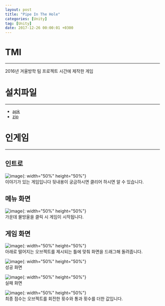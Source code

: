 ```yaml
---
layout: post
title: "Pipe In The Hole"
categories: [Unity]
tag: [Unity]
date: 2017-12-26 00:00:01 +0300
---
```


# TMI
-----------------
2016년 겨울방학 팀 프로젝트 시간에 제작한 게임

# 설치파일
---------------
+ <a href = "/assets/download/PipeInTheHole.apk"> apk</a><br>
+ <a href = "/assets/download/PipeInTheHole.zip"> zip</a>

# 인게임
--------------
## 인트로
![image](/assets/img/PipeInTheHole/Intro.jpg){: width="50%" height="50%"}<br>
이야기가 있는 게임입니다 뒷내용이 궁금하시면 클리어 하시면 알 수 있습니다.<br>

## 메뉴 화면
![image](/assets/img/PipeInTheHole/Menu.jpg){: width="50%" height="50%"}<br>
가운데 물방울을 클릭 시 게임이 시작됩니다.

## 게임 화면
![image](/assets/img/PipeInTheHole/GamePlay.jpg){: width="50%" height="50%"}<br>
아래로 떨어지는 오브젝트를 제시되는 틀에 맞춰 화면을 드래그해 돌려줍니다.

![image](/assets/img/PipeInTheHole/Clear.jpg){: width="50%" height="50%"}<br>
성공 화면

![image](/assets/img/PipeInTheHole/Fail.jpg){: width="50%" height="50%"}<br>
실패 화면

![image](/assets/img/PipeInTheHole/Result.jpg){: width="50%" height="50%"}<br>
최종 점수는 오브젝트를 회전한 횟수와 통과 횟수를 더한 값입니다.